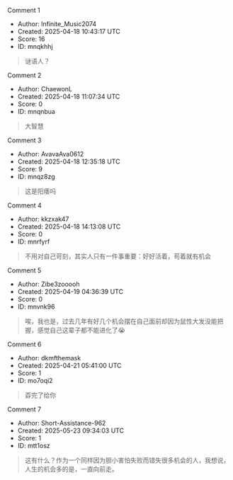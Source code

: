 Comment 1

- Author: Infinite_Music2074
- Created: 2025-04-18 10:43:17 UTC
- Score: 16
- ID: mnqkhhj

> 谜语人？

Comment 2

- Author: ChaewonL
- Created: 2025-04-18 11:07:34 UTC
- Score: 0
- ID: mnqnbua

> 大智慧

Comment 3

- Author: AvavaAva0612
- Created: 2025-04-18 12:35:18 UTC
- Score: 9
- ID: mnqz8zg

> 这是阳痿吗

Comment 4

- Author: kkzxak47
- Created: 2025-04-18 14:13:08 UTC
- Score: 0
- ID: mnrfyrf

> 不用对自己苛刻，其实人只有一件事重要：好好活着，苟着就有机会

Comment 5

- Author: Zibe3zooooh
- Created: 2025-04-19 04:36:39 UTC
- Score: 0
- ID: mnvnk96

> 唉，我也是，过去几年有好几个机会摆在自己面前却因为鼠性大发没能把握，感觉自己这辈子都不能进化了😭

Comment 6

- Author: dkmfthemask
- Created: 2025-04-21 05:41:00 UTC
- Score: 1
- ID: mo7oqi2

> 孬完了给你

Comment 7

- Author: Short-Assistance-962
- Created: 2025-05-23 09:34:03 UTC
- Score: 1
- ID: mtt1osz

> 这有什么？作为一个同样因为胆小害怕失败而错失很多机会的人，我想说，人生的机会多的是，一直向前走。
